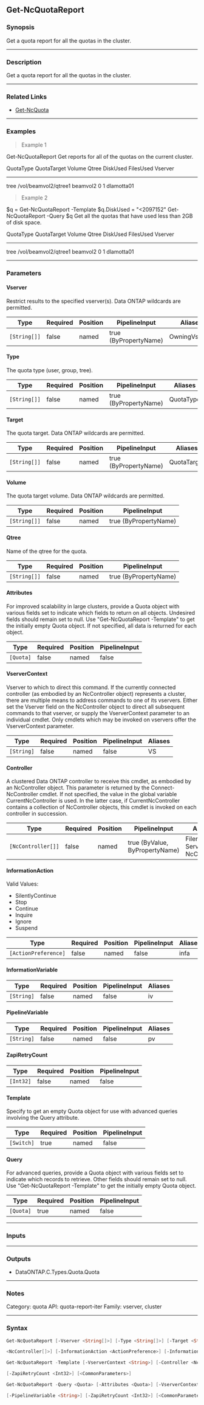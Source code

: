 Get-NcQuotaReport
-----------------

### Synopsis
Get a quota report for all the quotas in the cluster.

---

### Description

Get a quota report for all the quotas in the cluster.

---

### Related Links
* [Get-NcQuota](Get-NcQuota)

---

### Examples
> Example 1

Get-NcQuotaReport
Get reports for all of the quotas on the current cluster.

QuotaType    QuotaTarget                    Volume           Qtree        DiskUsed         FilesUsed        Vserver
---------    -----------                    ------           -----        --------         ---------        -------
tree         /vol/beamvol2/qtree1           beamvol2                      0                1                dlamotta01

> Example 2

$q = Get-NcQuotaReport -Template
$q.DiskUsed = "<2097152"
Get-NcQuotaReport -Query $q
Get all the quotas that have used less than 2GB of disk space.

QuotaType    QuotaTarget                    Volume           Qtree                DiskUsed        FilesUsed Vserver
---------    -----------                    ------           -----                --------        --------- -------
tree         /vol/beamvol2/qtree1           beamvol2                                     0                1 dlamotta01

---

### Parameters
#### **Vserver**
Restrict results to the specified vserver(s).  Data ONTAP wildcards are permitted.

|Type        |Required|Position|PipelineInput        |Aliases      |
|------------|--------|--------|---------------------|-------------|
|`[String[]]`|false   |named   |true (ByPropertyName)|OwningVserver|

#### **Type**
The quota type (user, group, tree).

|Type        |Required|Position|PipelineInput        |Aliases  |
|------------|--------|--------|---------------------|---------|
|`[String[]]`|false   |named   |true (ByPropertyName)|QuotaType|

#### **Target**
The quota target.  Data ONTAP wildcards are permitted.

|Type        |Required|Position|PipelineInput        |Aliases    |
|------------|--------|--------|---------------------|-----------|
|`[String[]]`|false   |named   |true (ByPropertyName)|QuotaTarget|

#### **Volume**
The quota target volume.  Data ONTAP wildcards are permitted.

|Type        |Required|Position|PipelineInput        |
|------------|--------|--------|---------------------|
|`[String[]]`|false   |named   |true (ByPropertyName)|

#### **Qtree**
Name of the qtree for the quota.

|Type        |Required|Position|PipelineInput        |
|------------|--------|--------|---------------------|
|`[String[]]`|false   |named   |true (ByPropertyName)|

#### **Attributes**
For improved scalability in large clusters, provide a Quota object with various fields set to indicate which fields to return on all objects.  Undesired fields should remain set to null.  Use "Get-NcQuotaReport -Template" to get the initially empty Quota object.  If not specified, all data is returned for each object.

|Type     |Required|Position|PipelineInput|
|---------|--------|--------|-------------|
|`[Quota]`|false   |named   |false        |

#### **VserverContext**
Vserver to which to direct this command.  If the currently connected controller (as embodied by an NcController object) represents a cluster, there are multiple means to address commands to one of its vservers.  Either set the Vserver field on the NcController object to direct all subsequent commands to that vserver, or supply the VserverContext parameter to an individual cmdlet.  Only cmdlets which may be invoked on vservers offer the VserverContext parameter.

|Type      |Required|Position|PipelineInput|Aliases|
|----------|--------|--------|-------------|-------|
|`[String]`|false   |named   |false        |VS     |

#### **Controller**
A clustered Data ONTAP controller to receive this cmdlet, as embodied by an NcController object.  This parameter is returned by the Connect-NcController cmdlet.  If not specified, the value in the global variable CurrentNcController is used.  In the latter case, if CurrentNcController contains a collection of NcController objects, this cmdlet is invoked on each controller in succession.

|Type              |Required|Position|PipelineInput                 |Aliases                          |
|------------------|--------|--------|------------------------------|---------------------------------|
|`[NcController[]]`|false   |named   |true (ByValue, ByPropertyName)|Filer<br/>Server<br/>NcController|

#### **InformationAction**

Valid Values:

* SilentlyContinue
* Stop
* Continue
* Inquire
* Ignore
* Suspend

|Type                |Required|Position|PipelineInput|Aliases|
|--------------------|--------|--------|-------------|-------|
|`[ActionPreference]`|false   |named   |false        |infa   |

#### **InformationVariable**

|Type      |Required|Position|PipelineInput|Aliases|
|----------|--------|--------|-------------|-------|
|`[String]`|false   |named   |false        |iv     |

#### **PipelineVariable**

|Type      |Required|Position|PipelineInput|Aliases|
|----------|--------|--------|-------------|-------|
|`[String]`|false   |named   |false        |pv     |

#### **ZapiRetryCount**

|Type     |Required|Position|PipelineInput|
|---------|--------|--------|-------------|
|`[Int32]`|false   |named   |false        |

#### **Template**
Specify to get an empty Quota object for use with advanced queries involving the Query attribute.

|Type      |Required|Position|PipelineInput|
|----------|--------|--------|-------------|
|`[Switch]`|true    |named   |false        |

#### **Query**
For advanced queries, provide a Quota object with various fields set to indicate which records to retrieve.  Other fields should remain set to null.  Use "Get-NcQuotaReport -Template" to get the initially empty Quota object.

|Type     |Required|Position|PipelineInput|
|---------|--------|--------|-------------|
|`[Quota]`|true    |named   |false        |

---

### Inputs

---

### Outputs
* DataONTAP.C.Types.Quota.Quota

---

### Notes
Category: quota
API: quota-report-iter
Family: vserver, cluster

---

### Syntax
```PowerShell
Get-NcQuotaReport [-Vserver <String[]>] [-Type <String[]>] [-Target <String[]>] [-Volume <String[]>] [-Qtree <String[]>] [-Attributes <Quota>] [-VserverContext <String>] [-Controller 
```
```PowerShell
<NcController[]>] [-InformationAction <ActionPreference>] [-InformationVariable <String>] [-PipelineVariable <String>] [-ZapiRetryCount <Int32>] [<CommonParameters>]
```
```PowerShell
Get-NcQuotaReport -Template [-VserverContext <String>] [-Controller <NcController[]>] [-InformationAction <ActionPreference>] [-InformationVariable <String>] [-PipelineVariable <String>] 
```
```PowerShell
[-ZapiRetryCount <Int32>] [<CommonParameters>]
```
```PowerShell
Get-NcQuotaReport -Query <Quota> [-Attributes <Quota>] [-VserverContext <String>] [-Controller <NcController[]>] [-InformationAction <ActionPreference>] [-InformationVariable <String>] 
```
```PowerShell
[-PipelineVariable <String>] [-ZapiRetryCount <Int32>] [<CommonParameters>]
```
